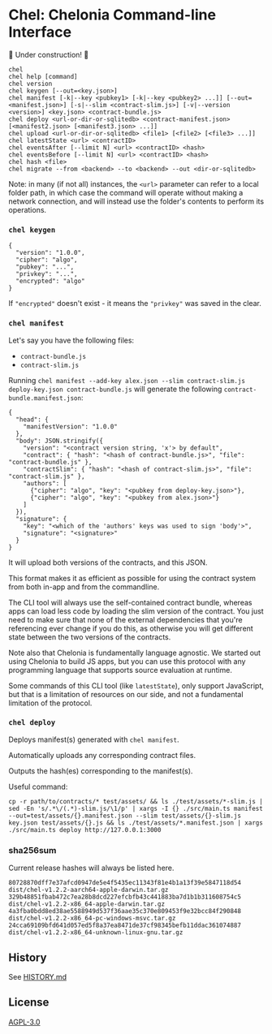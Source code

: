 # Chel: Chelonia Command-line Interface

🚧 Under construction! 🚧

```
chel
chel help [command]
chel version
chel keygen [--out=<key.json>]
chel manifest [-k|--key <pubkey1> [-k|--key <pubkey2> ...]] [--out=<manifest.json>] [-s|--slim <contract-slim.js>] [-v|--version <version>] <key.json> <contract-bundle.js>
chel deploy <url-or-dir-or-sqlitedb> <contract-manifest.json> [<manifest2.json> [<manifest3.json> ...]]
chel upload <url-or-dir-or-sqlitedb> <file1> [<file2> [<file3> ...]]
chel latestState <url> <contractID>
chel eventsAfter [--limit N] <url> <contractID> <hash>
chel eventsBefore [--limit N] <url> <contractID> <hash>
chel hash <file>
chel migrate --from <backend> --to <backend> --out <dir-or-sqlitedb>
```

Note: in many (if not all) instances, the `<url>` parameter can refer to a local folder path, in which case the command will operate without making a network connection, and will instead use the folder's contents to perform its operations.

### `chel keygen`

```
{
  "version": "1.0.0",
  "cipher": "algo",
  "pubkey": "...",
  "privkey": "...",
  "encrypted": "algo"
}
```

If `"encrypted"` doesn't exist - it means the `"privkey"` was saved in the clear.


### `chel manifest`

Let's say you have the following files:

- `contract-bundle.js`
- `contract-slim.js`

Running `chel manifest --add-key alex.json --slim contract-slim.js deploy-key.json contract-bundle.js` will generate the following `contract-bundle.manifest.json`:

```
{
  "head": {
    "manifestVersion": "1.0.0"
  },
  "body": JSON.stringify({
    "version": "<contract version string, 'x'> by default",
    "contract": { "hash": "<hash of contract-bundle.js>", "file": "contract-bundle.js" },
    "contractSlim": { "hash": "<hash of contract-slim.js>", "file": "contract-slim.js" },
    "authors": [
      {"cipher": "algo", "key": "<pubkey from deploy-key.json>"},
      {"cipher": "algo", "key": "<pubkey from alex.json>"}
    ]
  }),
  "signature": {
    "key": "<which of the 'authors' keys was used to sign 'body'>",
    "signature": "<signature>"
  }
}
```

It will upload both versions of the contracts, and this JSON.

This format makes it as efficient as possible for using the contract system from both in-app and from the commandline.

The CLI tool will always use the self-contained contract bundle, whereas apps can load less code by loading the slim version of the contract. You just need to make sure that none of the external dependencies that you're referencing ever change if you do this, as otherwise you will get different state between the two versions of the contracts.

Note also that Chelonia is fundamentally language agnostic. We started out using Chelonia to build JS apps, but you can use this protocol with any programming language that supports source evaluation at runtime.

Some commands of this CLI tool (like `latestState`), only support JavaScript, but that is a limitation of resources on our side, and not a fundamental limitation of the protocol.

### `chel deploy`

Deploys manifest(s) generated with `chel manifest`.

Automatically uploads any corresponding contract files.

Outputs the hash(es) corresponding to the manifest(s).

Useful command:

```
cp -r path/to/contracts/* test/assets/ && ls ./test/assets/*-slim.js | sed -En 's/.*\/(.*)-slim.js/\1/p' | xargs -I {} ./src/main.ts manifest --out=test/assets/{}.manifest.json --slim test/assets/{}-slim.js key.json test/assets/{}.js && ls ./test/assets/*.manifest.json | xargs ./src/main.ts deploy http://127.0.0.1:3000
```

### sha256sum

Current release hashes will always be listed here.

```
80728870dff7e37afcd0947de5e4f5435ec11343f81e4b1a13f39e5847118d54  dist/chel-v1.2.2-aarch64-apple-darwin.tar.gz
329b48851fbab472c7ea28b8dcd227efcbfb43c441883ba7d1b1b311608754c5  dist/chel-v1.2.2-x86_64-apple-darwin.tar.gz
4a3fba0bdd8ed38ae5588949d537f36aae35c370e809453f9e32bcc84f290848  dist/chel-v1.2.2-x86_64-pc-windows-msvc.tar.gz
24cca69109bfd641d057ed5f8a37ea8471de37cf98345befb11ddac361074887  dist/chel-v1.2.2-x86_64-unknown-linux-gnu.tar.gz
```

## History

See [HISTORY.md](HISTORY.md)

## License

[AGPL-3.0](LICENSE)

